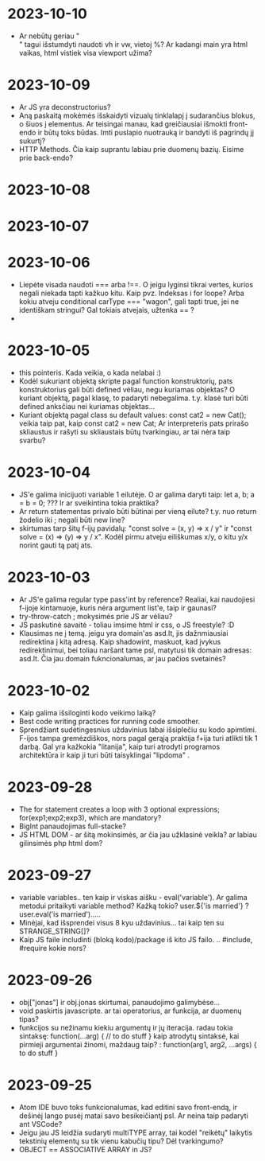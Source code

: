 # 2023-10-10
* Ar nebūtų geriau "<main>" tagui išstumdyti naudoti vh ir vw, vietoj %? Ar kadangi main yra html vaikas, html vistiek visa viewport užima?

# 2023-10-09
* Ar JS yra deconstructorius?
* Aną paskaitą mokėmės išskaidyti vizualų tinklalapį į sudarančius blokus, o šiuos į elementus. Ar teisingai manau, kad greičiausiai išmokti front-endo ir būtų toks būdas. Imti puslapio nuotrauką ir bandyti iš pagrindų jį sukurtį?
* HTTP Methods. Čia kaip suprantu labiau prie duomenų bazių. Eisime prie back-endo?

# 2023-10-08

# 2023-10-07

# 2023-10-06
* Liepėte visada naudoti === arba !==. O jeigu lyginsi tikrai vertes, kurios negali niekada tapti kažkuo kitu. Kaip pvz. Indeksas i for loope? Arba kokiu atveju conditional carType === "wagon", gali tapti true, jei ne identiškam stringui? Gal tokiais atvejais, užtenka == ? 
*

# 2023-10-05
* this pointeris. Kada veikia, o kada nelabai :)
* Kodėl sukuriant objektą skripte pagal function konstruktorių, pats konstruktorius gali būti defined vėliau, negu kuriamas objektas? O kuriant objektą, pagal klasę, to padaryti nebegalima. t.y. klasė turi būti defined anksčiau nei kuriamas objektas...
* Kuriant objektą pagal class su default values: const cat2 = new Cat(); veikia taip pat, kaip const cat2 = new Cat; Ar interpreteris pats prirašo skliaustus ir rašyti su skliaustais būtų tvarkingiau, ar tai nėra taip svarbu?


# 2023-10-04
* JS'e galima inicijuoti variable 1 eilutėje. O ar galima daryti taip: let a, b;  a = b = 0; ??? Ir ar sveikintina tokia praktika?
* Ar return statementas privalo būti būtinai per vieną eilute? t.y. nuo return žodelio iki ; negali būti new line?
* skirtumas tarp šitų f-ijų pavidalų: "const solve = (x, y) => x / y" ir "const solve = (x) => (y) => y / x". Kodėl pirmu atveju eiliškumas x/y, o kitu y/x norint gauti tą patį ats.


# 2023-10-03
* Ar JS'e galima regular type pass'int by reference? Realiai, kai naudojiesi f-ijoje kintamuoje, kuris nėra argument list'e, taip ir gaunasi?
* try-throw-catch ; mokysimės prie JS ar vėliau?
* JS paskutinė savaitė - toliau imsime html ir css, o JS freestyle? :D
* Klausimas ne į temą. jeigu yra domain'as asd.lt, jis dažnmiausiai redirektina į kitą adresą. Kaip shadowint, maskuot, kad įvykus redirektinimui, bei toliau naršant tame psl, matytusi tik domain adresas: asd.lt. Čia jau domain fukncionalumas, ar jau pačios svetainės? 

# 2023-10-02
* Kaip galima išsiloginti kodo veikimo laiką? 
* Best code writing practices for running code smoother. 
* Sprendžiant sudėtingesnius uždavinius labai išsiplečiu su kodo apimtimi. F-ijos tampa gremėzdiškos, nors pagal gerąją praktija f+ija turi atlikti tik 1 darbą. Gal yra kažkokia "litanija", kaip turi atrodyti programos architektūra ir kaip ji turi būti taisyklingai "lipdoma" .

# 2023-09-28
* The for statement creates a loop with 3 optional expressions; for(exp1;exp2;exp3), which are mandatory?
* BigInt panaudojimas full-stacke?
* JS HTML DOM - ar šitą mokinsimės, ar čia jau užklasinė veikla? ar labiau gilinsimės php html dom?

# 2023-09-27
* variable variables.. ten kaip ir viskas aišku - eval('variable'). Ar galima metodui pritaikyti variable method? Kažką tokio? user.${'is married'} ? user.eval('is married').....
* Minėjai, kad išsprendei visus 8 kyu uždavinius... tai kaip ten su STRANGE_STRING[]?
* Kaip JS faile includinti (bloką kodo)/package iš kito JS failo. .. #include, #require kokie nors?

# 2023-09-26
* obj["jonas"] ir obj.jonas skirtumai, panaudojimo galimybėse...
* void paskirtis javascripte. ar tai operatorius, ar funkcija, ar duomenų tipas?
* funkcijos su nežinamu kiekiu argumentų ir jų iteracija. radau tokia sintaksę:
  function(...arg) { // to do stuff }
  kaip atrodytų sintaksė, kai pirmieji argumentai žinomi, maždaug taip? :
  function(arg1, arg2, ...args) { to do stuff }

# 2023-09-25
* Atom IDE buvo toks funkcionalumas, kad editini savo front-endą, ir dešinėj lango pusėj matai savo besikeičiantį psl.
  Ar neina taip padaryti ant VSCode?
* Jeigu jau JS leidžia sudaryti multiTYPE array, tai kodėl "reikėtų" laikytis tekstinių elementų su tik vienu kabučių tipu? Dėl tvarkingumo?
* OBJECT == ASSOCIATIVE ARRAY in JS?
